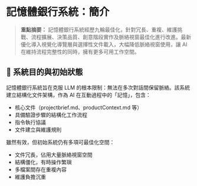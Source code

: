 # 記憶體銀行系統：簡介

> **重點摘要：** 記憶體銀行系統經歷九輪最佳化，針對冗長、重複、維護挑戰、流程擴展、決策品質、創意階段實作及脈絡視窗最佳化進行改進。最新優化導入視覺化導覽層與選擇性文件載入，大幅降低脈絡視窗使用，讓 AI 在維持流程完整性的同時，擁有更多可用工作空間。

## 🎯 系統目的與初始狀態

記憶體銀行系統旨在克服 LLM 的根本限制：無法在多次對話間保留脈絡。該系統建立結構化文件架構，作為 AI 在互動過程中的「記憶」，包含：

- 核心文件（projectbrief.md、productContext.md 等）
- 具備驗證步驟的結構化工作流程
- 指令執行協議
- 文件建立與維護規則

雖然有效，但初始系統仍有多項可最佳化空間：

- 文件冗長，佔用大量脈絡視窗空間
- 結構僵化，有時操作繁瑣
- 多檔案間存在重複內容
- 維護負擔沉重

